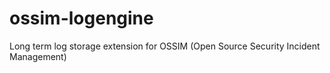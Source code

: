 # ossim-logengine
Long term log storage extension for OSSIM (Open Source Security Incident Management)
